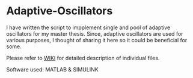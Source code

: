 # Adaptive-Oscillators

I have written the script to impplement single and pool of adaptive oscillators for my master thesis. Since, adaptive oscillators are used for various purposes, I thought of sharing it here so it could be beneficial for some. 

Please refer to [WIKI](https://github.com/Prajonty/Adaptive-Oscillators/wiki) for detailed description of individual files.

Software used: MATLAB & SIMULINK
